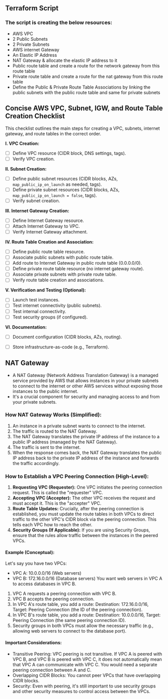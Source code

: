 ## Terraform Script
### The script is creating the below resources:
- AWS VPC
- 2 Public Subnets
- 2 Private Subnets
- AWS internet Gateway
- An Elastic IP Address
- NAT Gateway & allocate the elastic IP address to it
- Public route table and create a route for the network gateway from this route table
- Private route table and create a route for the nat gateway from this route table
- Define the Public & Private Route Table Associations by linking the public subnets with the public route table and same for private subnets

## Concise AWS VPC, Subnet, IGW, and Route Table Creation Checklist

This checklist outlines the main steps for creating a VPC, subnets, internet gateway, and route tables in the correct order.

**I. VPC Creation:**

* [ ] Define VPC resource (CIDR block, DNS settings, tags).
* [ ] Verify VPC creation.

**II. Subnet Creation:**

* [ ] Define public subnet resources (CIDR blocks, AZs, `map_public_ip_on_launch` as needed, tags).
* [ ] Define private subnet resources (CIDR blocks, AZs, `map_public_ip_on_launch = false`, tags).
* [ ] Verify subnet creation.

**III. Internet Gateway Creation:**

* [ ] Define Internet Gateway resource.
* [ ] Attach Internet Gateway to VPC.
* [ ] Verify Internet Gateway attachment.

**IV. Route Table Creation and Association:**

* [ ] Define public route table resource.
* [ ] Associate public subnets with public route table.
* [ ] Add route to Internet Gateway in public route table (0.0.0.0/0).
* [ ] Define private route table resource (no internet gateway route).
* [ ] Associate private subnets with private route table.
* [ ] Verify route table creation and associations.

**V. Verification and Testing (Optional):**

* [ ] Launch test instances.
* [ ] Test internet connectivity (public subnets).
* [ ] Test internal connectivity.
* [ ] Test security groups (if configured).

**VI. Documentation:**

* [ ] Document configuration (CIDR blocks, AZs, routing).
* [ ] Store infrastructure-as-code (e.g., Terraform).


## NAT Gateway
- A NAT Gateway (Network Address Translation Gateway) is a managed service provided by AWS that allows instances in your private subnets to connect to the internet or other AWS services without exposing those instances to the public internet.
- It's a crucial component for security and managing access to and from your private subnets.

### How NAT Gateway Works (Simplified):
1. An instance in a private subnet wants to connect to the internet.
2. The traffic is routed to the NAT Gateway.
3. The NAT Gateway translates the private IP address of the instance to a public IP address (managed by the NAT Gateway).
4. The traffic is sent to the internet.
5. When the response comes back, the NAT Gateway translates the public IP address back to the private IP address of the instance and forwards the traffic accordingly.


### How to Establish a VPC Peering Connection (High-Level):

1. **Requesting VPC (Requester):** One VPC initiates the peering connection request. This is called the "requester" VPC.
2. **Accepting VPC (Accepter):** The other VPC receives the request and must accept it. This is the "accepter" VPC.
3. **Route Table Updates:** Crucially, after the peering connection is established, you must update the route tables in both VPCs to direct traffic to the other VPC's CIDR block via the peering connection. This tells each VPC how to reach the other.
4. **Security Groups (If Applicable):** If you are using Security Groups, ensure that the rules allow traffic between the instances in the peered VPCs.

#### Example (Conceptual):

Let's say you have two VPCs:

* VPC A: 10.0.0.0/16 (Web servers)
* VPC B: 172.16.0.0/16 (Database servers)
You want web servers in VPC A to access databases in VPC B.

1. VPC A requests a peering connection with VPC B.
2. VPC B accepts the peering connection.
3. In VPC A's route table, you add a route: Destination: 172.16.0.0/16, Target: Peering Connection (the ID of the peering connection).
4. In VPC B's route table, you add a route: Destination: 10.0.0.0/16, Target: Peering Connection (the same peering connection ID).
5. Security groups in both VPCs must allow the necessary traffic (e.g., allowing web servers to connect to the database port).

#### Important Considerations:

* Transitive Peering: VPC peering is not transitive. If VPC A is peered with VPC B, and VPC B is peered with VPC C, it does not automatically mean that VPC A can communicate with VPC C. You would need a separate peering connection between A and C.
* Overlapping CIDR Blocks: You cannot peer VPCs that have overlapping CIDR blocks.
* Security: Even with peering, it's still important to use security groups and other security measures to control access between the VPCs.